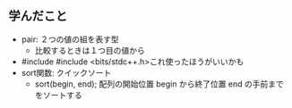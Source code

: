 ## 学んだこと
- pair: ２つの値の組を表す型
    - 比較するときは１つ目の値から
- #include #include <bits/stdc++.h>これ使ったほうがいいかも
- sort関数: クイックソート
    - sort(begin, end); 配列の開始位置 begin から終了位置 end の手前までをソートする